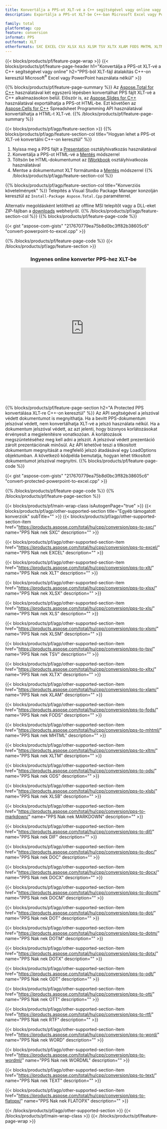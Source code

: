 ```yaml
---
title: Konvertálja a PPS-ot XLT-vé a C++ segítségével vagy online vagy ingyenes online konverterrel
description: Exportálja a PPS-ot XLT-be C++-ban Microsoft Excel vagy Powerpoint használata nélkül vagy online. A kód integrálása előtt gyorsan tesztelje az ingyenes POT-CSV online konvertert.

family: total
platformtag: cpp
feature: conversion
informat: PPS
outformat: XLT
otherformats: SXC EXCEL CSV XLSX XLS XLSM TSV XLTX XLAM FODS MHTML XLTM ODS XLSB MARKDOWN DIF DOC DOCX DOCM DOT DOTM DOTX ODT OTT RTF WORD WORDML TEXT FLATOPX
---
```

{{< blocks/products/pf/feature-page-wrap >}}
{{< blocks/products/pf/feature-page-header h1="Konvertálja a PPS-ot XLT-vé a C++ segítségével vagy online" h2="PPS-ból XLT-fájl átalakítás C++-on keresztül Microsoft<sup>&reg;</sup> Excel vagy PowerPoint használata nélkül" >}}

{{% blocks/products/pf/feature-page-summary %}}
Az [Aspose.Total for C++](https://products.aspose.com/total/cpp/) használatával két egyszerű lépésben konvertálhat PPS fájlt XLT-vé a C++ alkalmazásokon belül. Először is, az [Aspose.Slides for C++](https://products.aspose.com/slides/cpp/) használatával exportálhatja a PPS-ot HTML-be. Ezt követően az [Aspose.Cells for C++](https://products.aspose.com/cells/cpp/) Spreadsheet Programming API használatával konvertálhatja a HTML-t XLT-vé. 
{{% /blocks/products/pf/feature-page-summary  %}}

{{< blocks/products/pf/agp/feature-section >}}
{{% blocks/products/pf/agp/feature-section-col title="Hogyan lehet a PPS-ot XLT-vé konvertálni C++-on keresztül" %}}
1. Nyissa meg a PPS fájlt a [Presentation](https://reference.aspose.com/slides/cpp/class/aspose.slides.presentation) osztályhivatkozás használatával
2. Konvertálja a PPS-ot HTML-vé a [Mentés](https://reference.aspose.com/slides/cpp/class/aspose.slides.presentation#a06fe2a156063c8c3e5ada2713bb697ba) módszerrel
3. Töltsön be HTML-dokumentumot az [IWorkbook](https://reference.aspose.com/cells/cpp/class/aspose.cells.i_workbook) osztályhivatkozás használatával
4. Mentse a dokumentumot XLT formátumba a [Mentés](https://reference.aspose.com/cells/cpp/class/aspose.cells.i_workbook#a5dc7de23f7ceba76a05dc1d49f51502e) módszerrel
{{% /blocks/products/pf/agp/feature-section-col %}}

{{% blocks/products/pf/agp/feature-section-col title="Konverziós követelmények" %}}
Telepítés a Visual Studio Package Manager konzolján keresztül az ```Install-Package Aspose.Total.Cpp``` paraméterrel.

Alternatív megoldásként letöltheti az offline MSI telepítőt vagy a DLL-eket ZIP-fájlban a [downloads](https://releases.aspose.com/total/cpp) webhelyről.
{{% /blocks/products/pf/agp/feature-section-col %}}
{{% blocks/products/pf/feature-page-code %}}

{{< gist "aspose-com-gists" "217670779ea75b8d0bc3ff82b38605c6" "convert-powerpoint-to-excel.cpp" >}}



{{% /blocks/products/pf/feature-page-code %}}
{{< /blocks/products/pf/agp/feature-section >}}
<div class="container-fluid agp-content bg-white aboutfile box-1 vh100 section nopbtm">
<div class=container>
<div class=row>
<div class="demobox tc col-md-12 padding-0" align="center">

<h3>Ingyenes online konverter PPS-hez XLT-be</h3>

<iframe style="border: none; height: 426px;" scrolling="no" src="https://total-conversion-app-65z5r2lp.qa.k8s.dynabic.com/?to=xlt&from=pps" id="child-iframe" width="80%"></iframe>

</div></div>
</div></div>

{{% blocks/products/pf/feature-page-section  h2="A Protected PPS konvertálása XLT-re C++-on keresztül" %}}
Az API segítségével a jelszóval védett dokumentumot is megnyithatja. Ha a bevitt PPS-dokumentum jelszóval védett, nem konvertálhatja XLT-vé a jelszó használata nélkül. Ha a dokumentum jelszóval védett, az azt jelenti, hogy bizonyos korlátozásokat érvényesít a megjelenítésre vonatkozóan. A korlátozások megszüntetéséhez meg kell adni a jelszót. A jelszóval védett prezentáció zárolt prezentációnak minősül. Az API lehetővé teszi a titkosított dokumentum megnyitását a megfelelő jelszó átadásával egy LoadOptions objektumban. A következő kódpélda bemutatja, hogyan lehet titkosított dokumentumot jelszóval megnyitni.
{{% blocks/products/pf/feature-page-code %}}

{{< gist "aspose-com-gists" "217670779ea75b8d0bc3ff82b38605c6" "convert-protected-powerpoint-to-excel.cpp" >}}

{{% /blocks/products/pf/feature-page-code  %}}
{{% /blocks/products/pf/feature-page-section %}}

{{< blocks/products/pf/main-wrap-class isAutogenPage="true" >}}
{{< blocks/products/pf/agp/other-supported-section title="Egyéb támogatott konverziók" subTitle="" >}}
{{< blocks/products/pf/agp/other-supported-section-item href="https://products.aspose.com/total/hu/cpp/conversion/pps-to-sxc/" name="PPS Nak nek SXC" description="" >}}

{{< blocks/products/pf/agp/other-supported-section-item href="https://products.aspose.com/total/hu/cpp/conversion/pps-to-excel/" name="PPS Nak nek EXCEL" description="" >}}

{{< blocks/products/pf/agp/other-supported-section-item href="https://products.aspose.com/total/hu/cpp/conversion/pps-to-xlt/" name="PPS Nak nek XLT" description="" >}}

{{< blocks/products/pf/agp/other-supported-section-item href="https://products.aspose.com/total/hu/cpp/conversion/pps-to-xlsx/" name="PPS Nak nek XLSX" description="" >}}

{{< blocks/products/pf/agp/other-supported-section-item href="https://products.aspose.com/total/hu/cpp/conversion/pps-to-xls/" name="PPS Nak nek XLS" description="" >}}

{{< blocks/products/pf/agp/other-supported-section-item href="https://products.aspose.com/total/hu/cpp/conversion/pps-to-xlsm/" name="PPS Nak nek XLSM" description="" >}}

{{< blocks/products/pf/agp/other-supported-section-item href="https://products.aspose.com/total/hu/cpp/conversion/pps-to-tsv/" name="PPS Nak nek TSV" description="" >}}

{{< blocks/products/pf/agp/other-supported-section-item href="https://products.aspose.com/total/hu/cpp/conversion/pps-to-xltx/" name="PPS Nak nek XLTX" description="" >}}

{{< blocks/products/pf/agp/other-supported-section-item href="https://products.aspose.com/total/hu/cpp/conversion/pps-to-xlam/" name="PPS Nak nek XLAM" description="" >}}

{{< blocks/products/pf/agp/other-supported-section-item href="https://products.aspose.com/total/hu/cpp/conversion/pps-to-fods/" name="PPS Nak nek FODS" description="" >}}

{{< blocks/products/pf/agp/other-supported-section-item href="https://products.aspose.com/total/hu/cpp/conversion/pps-to-mhtml/" name="PPS Nak nek MHTML" description="" >}}

{{< blocks/products/pf/agp/other-supported-section-item href="https://products.aspose.com/total/hu/cpp/conversion/pps-to-xltm/" name="PPS Nak nek XLTM" description="" >}}

{{< blocks/products/pf/agp/other-supported-section-item href="https://products.aspose.com/total/hu/cpp/conversion/pps-to-ods/" name="PPS Nak nek ODS" description="" >}}

{{< blocks/products/pf/agp/other-supported-section-item href="https://products.aspose.com/total/hu/cpp/conversion/pps-to-xlsb/" name="PPS Nak nek XLSB" description="" >}}

{{< blocks/products/pf/agp/other-supported-section-item href="https://products.aspose.com/total/hu/cpp/conversion/pps-to-markdown/" name="PPS Nak nek MARKDOWN" description="" >}}

{{< blocks/products/pf/agp/other-supported-section-item href="https://products.aspose.com/total/hu/cpp/conversion/pps-to-dif/" name="PPS Nak nek DIF" description="" >}}

{{< blocks/products/pf/agp/other-supported-section-item href="https://products.aspose.com/total/hu/cpp/conversion/pps-to-doc/" name="PPS Nak nek DOC" description="" >}}

{{< blocks/products/pf/agp/other-supported-section-item href="https://products.aspose.com/total/hu/cpp/conversion/pps-to-docx/" name="PPS Nak nek DOCX" description="" >}}

{{< blocks/products/pf/agp/other-supported-section-item href="https://products.aspose.com/total/hu/cpp/conversion/pps-to-docm/" name="PPS Nak nek DOCM" description="" >}}

{{< blocks/products/pf/agp/other-supported-section-item href="https://products.aspose.com/total/hu/cpp/conversion/pps-to-dot/" name="PPS Nak nek DOT" description="" >}}

{{< blocks/products/pf/agp/other-supported-section-item href="https://products.aspose.com/total/hu/cpp/conversion/pps-to-dotm/" name="PPS Nak nek DOTM" description="" >}}

{{< blocks/products/pf/agp/other-supported-section-item href="https://products.aspose.com/total/hu/cpp/conversion/pps-to-dotx/" name="PPS Nak nek DOTX" description="" >}}

{{< blocks/products/pf/agp/other-supported-section-item href="https://products.aspose.com/total/hu/cpp/conversion/pps-to-odt/" name="PPS Nak nek ODT" description="" >}}

{{< blocks/products/pf/agp/other-supported-section-item href="https://products.aspose.com/total/hu/cpp/conversion/pps-to-ott/" name="PPS Nak nek OTT" description="" >}}

{{< blocks/products/pf/agp/other-supported-section-item href="https://products.aspose.com/total/hu/cpp/conversion/pps-to-rtf/" name="PPS Nak nek RTF" description="" >}}

{{< blocks/products/pf/agp/other-supported-section-item href="https://products.aspose.com/total/hu/cpp/conversion/pps-to-word/" name="PPS Nak nek WORD" description="" >}}

{{< blocks/products/pf/agp/other-supported-section-item href="https://products.aspose.com/total/hu/cpp/conversion/pps-to-wordml/" name="PPS Nak nek WORDML" description="" >}}

{{< blocks/products/pf/agp/other-supported-section-item href="https://products.aspose.com/total/hu/cpp/conversion/pps-to-text/" name="PPS Nak nek TEXT" description="" >}}

{{< blocks/products/pf/agp/other-supported-section-item href="https://products.aspose.com/total/hu/cpp/conversion/pps-to-flatopx/" name="PPS Nak nek FLATOPX" description="" >}}


{{< /blocks/products/pf/agp/other-supported-section >}}
{{< /blocks/products/pf/main-wrap-class >}}
{{< /blocks/products/pf/feature-page-wrap >}}
